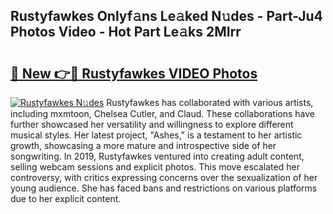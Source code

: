 ## Rustyfawkes Onlyf𝚊ns Le𝚊ked N𝚞des - Part-Ju4 Photos Video - Hot Part Le𝚊ks 2MIrr

# <h2><a href="http://ab46890.deff.icu/?id=Rustyfawkes">🔗 New 👉🔴 Rustyfawkes VIDEO Photos</a></h2>

[![Rustyfawkes N𝚞des](https://i.imgur.com/rIISA9y.gif)](http://ab46890.deff.icu/?id=Rustyfawkes)
Rustyfawkes has collaborated with various artists, including mxmtoon, Chelsea Cutler, and Claud. These collaborations have further showcased her versatility and willingness to explore different musical styles. Her latest project, "Ashes," is a testament to her artistic growth, showcasing a more mature and introspective side of her songwriting. In 2019, Rustyfawkes ventured into creating adult content, selling webcam sessions and explicit photos. This move escalated her controversy, with critics expressing concerns over the sexualization of her young audience. She has faced bans and restrictions on various platforms due to her explicit content.
